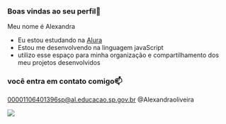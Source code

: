 ### Boas vindas ao seu perfil💙

Meu nome é Alexandra 

- Eu estou estudando na [Alura](https://www.aiura.com.br)
- Estou me desenvolvendo na linguagem javaScript
- utilizo esse espaço para minha organização e compartilhamento dos meu projetos desenvolvidos 

### você entra em contato comigo📫

00001106401396sp@al.educacao.sp.gov.br
@Alexandraoliveira 


![](https://media1.tenor.com/m/r5lOWSzyAkwAAAAC/how-to-start-your-day-giving-out-loves.gif)
